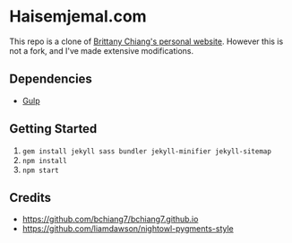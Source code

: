 # Haisemjemal.com

This repo is a clone of [Brittany Chiang's personal website](https://github.com/bchiang7/bchiang7.github.io). However this is not a fork, and I've made extensive modifications.

## Dependencies

- [Gulp](https://gulpjs.com/)

## Getting Started

1.  `gem install jekyll sass bundler jekyll-minifier jekyll-sitemap`
2.  `npm install`
3.  `npm start`

## Credits

- https://github.com/bchiang7/bchiang7.github.io
- https://github.com/liamdawson/nightowl-pygments-style
